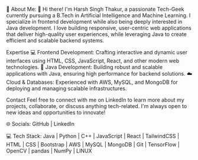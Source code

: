 💫 About Me:
👋 Hi there! I'm Harsh Singh Thakur, a passionate Tech-Geek currently pursuing a B.Tech in Artificial Intelligence and Machine Learning. I specialize in frontend development while also being deeply interested in Java development. I love building responsive, user-centric web applications that deliver high-quality user experiences, while leveraging Java to create efficient and scalable backend systems.

Expertise
💻 Frontend Development: Crafting interactive and dynamic user interfaces using HTML, CSS, JavaScript, React, and other modern web technologies.
🚀 Java Development: Building robust and scalable applications with Java, ensuring high performance for backend solutions.
☁️ Cloud & Databases: Experienced with AWS, MySQL, and MongoDB for deploying and managing scalable infrastructures.

Contact
Feel free to connect with me on LinkedIn to learn more about my projects, collaborate, or discuss anything tech-related. I'm always open to new ideas and opportunities to innovate!

🌐 Socials:
GitHub | LinkedIn

💻 Tech Stack:
Java | Python | C++ | JavaScript | React | TailwindCSS | HTML | CSS | Bootstrap | AWS | MySQL | MongoDB | Git | TensorFlow | OpenCV | pandas | NumPy | LINUX
